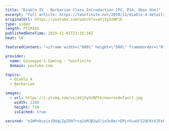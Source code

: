 ```yaml
---
title: "Diablo IV - Barbarian Class Introduction [PC, PS4, Xbox One]"
excerpt: "Full article: https://twinfinite.net/2019/11/diablo-4-details videos/ Recorded from Blizzcon livestream: https://blizzcon.com/en-us/watch."
originalUrl: https://youtube.com/watch?v=aVjXyXzNP1k
type: video
length: PT1M18S
publishedDateTime: 2019-11-01T21:16:16Z
heat: 50

featuredContent: "<iframe width=\"800\" height=\"500\" frameborder=\"0\" src=\"https://www.youtube.com/embed/aVjXyXzNP1k\" allow=\"accelerometer; autoplay; encrypted-media; gyroscope; picture-in-picture\" allowfullscreen></iframe>"

provider:
  name: Giuseppe's Gaming - Twinfinite
  domain: youtube.com

topics:
  - Diablo 4
  - Barbarian

images:
  - url: https://i.ytimg.com/vi/aVjXyXzNP1k/maxresdefault.jpg
    width: 1280
    height: 720
    isCached: true

secured: "nIHPobuzixjDUqLZpZO97rcq1sMJB2wSlin3x8m/+EPL+hLwUCS2QCKzXJFxDdDGJ6tC6UEQMgcdvhwB1nmCpkYutsU5B4dsOxKFSwChjSDnjoA2LL1zLtkqfDKl2x/4r4lT7kUYEbrSAZZuuRxYmQMEtv1YZx1uZXAGafnlOHR5sYMZE/9g1qMavLZP4ZjBJ1B+zqb+jLHkT8bB1nTdqFzHaDQp0br1xsN9eRmVTD6ymeCNWn/bKnFonkqyf7Or7d7wd+u5kvrqUD1nr17QBL2E4/ZqGbid94bWVdgDiXpTgx8emVZuCK6/uQRnXNa6ZDSvsSABttCrLX8Cc6ifCsLfrthJw1K1UdOJA6xQKuzwJldjVLcgT3QlY/LDLYgtZ+j7MoVKErW+6E6CPAk9kbQKT+8PsCgZIgFwLPO8Oow=;v8B4BN2475BHpA+1oSAXtg=="
---
```


